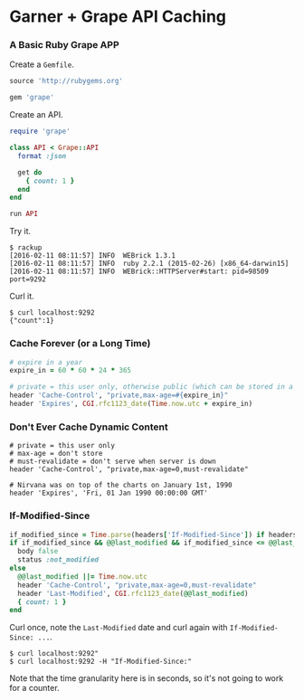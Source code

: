 # Garner + Grape API Caching

### A Basic Ruby Grape APP

Create a `Gemfile`.

```ruby
source 'http://rubygems.org'

gem 'grape'
```

Create an API.

```ruby
require 'grape'

class API < Grape::API
  format :json

  get do
    { count: 1 }
  end
end

run API
```

Try it.

```
$ rackup
[2016-02-11 08:11:57] INFO  WEBrick 1.3.1
[2016-02-11 08:11:57] INFO  ruby 2.2.1 (2015-02-26) [x86_64-darwin15]
[2016-02-11 08:11:57] INFO  WEBrick::HTTPServer#start: pid=98509 port=9292
```

Curl it.

```
$ curl localhost:9292
{"count":1}
```

### Cache Forever (or a Long Time)

```ruby
# expire in a year
expire_in = 60 * 60 * 24 * 365

# private = this user only, otherwise public (which can be stored in a CDN)
header 'Cache-Control', "private,max-age=#{expire_in}"
header 'Expires', CGI.rfc1123_date(Time.now.utc + expire_in)
```

### Don't Ever Cache Dynamic Content

```
# private = this user only
# max-age = don't store
# must-revalidate = don't serve when server is down
header 'Cache-Control', "private,max-age=0,must-revalidate"

# Nirvana was on top of the charts on January 1st, 1990
header 'Expires', 'Fri, 01 Jan 1990 00:00:00 GMT'
```

### If-Modified-Since

```ruby
if_modified_since = Time.parse(headers['If-Modified-Since']) if headers.key?('If-Modified-Since') rescue nil
if if_modified_since && @@last_modified && if_modified_since <= @@last_modified
  body false
  status :not_modified
else
  @@last_modified ||= Time.now.utc
  header 'Cache-Control', "private,max-age=0,must-revalidate"
  header 'Last-Modified', CGI.rfc1123_date(@@last_modified)
  { count: 1 }
end
```

Curl once, note the `Last-Modified` date and curl again with `If-Modified-Since: ...`.

```
$ curl localhost:9292"
$ curl localhost:9292 -H "If-Modified-Since:"
```

Note that the time granularity here is in seconds, so it's not going to work for a counter.


